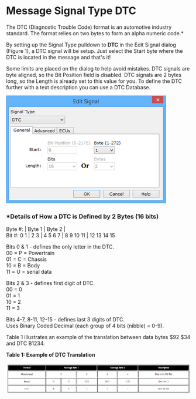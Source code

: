 # Message Signal Type DTC

The DTC (Diagnostic Trouble Code) format is an automotive industry standard. The format relies on two bytes to form an alpha numeric code.\*

By setting up the Signal Type pulldown to **DTC** in the Edit Signal dialog (Figure 1), a DTC signal will be setup. Just select the Start byte where the DTC is located in the message and that's it!

Some limits are placed on the dialog to help avoid mistakes. DTC signals are byte aligned, so the Bit Position field is disabled. DTC signals are 2 bytes long, so the Length is already set to this value for you. To define the DTC further with a text description you can use a DTC Database.

![Figure 1: Use the Edit Signal dialog to define a DTC signal in a message by selecting its Start Byte location.](../../../../.gitbook/assets/spyindecodedtc.gif)

### \*Details of How a DTC is Defined by 2 Bytes (16 bits)

Byte #: | Byte 1 | Byte 2 |\
Bit #: 0 1 | 2 3 | 4 5 6 7 | 8 9 10 11 | 12 13 14 15

Bits 0 & 1 - defines the only letter in the DTC.\
00 = P = Powertrain\
01 = C = Chassis\
10 = B = Body\
11 = U = serial data

Bits 2 & 3 - defines first digit of DTC.\
00 = 0\
01 = 1\
10 = 2\
11 = 3

Bits 4-7, 8-11, 12-15 - defines last 3 digits of DTC.\
Uses Binary Coded Decimal (each group of 4 bits (nibble) = 0-9).

Table 1 illustrates an example of the translation between data bytes $92 $34 and DTC B1234.

**Table 1: Example of DTC Translation**

![](../../../../.gitbook/assets/dtc.PNG)
